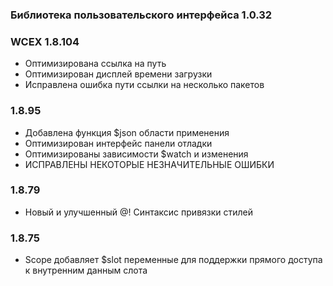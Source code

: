 ### Библиотека пользовательского интерфейса 1.0.32


### WCEX 1.8.104
- Оптимизирована ссылка на путь
- Оптимизирован дисплей времени загрузки
- Исправлена ошибка пути ссылки на несколько пакетов

### 1.8.95
- Добавлена функция $json области применения
- Оптимизирован интерфейс панели отладки
- Оптимизированы зависимости $watch и изменения
- ИСПРАВЛЕНЫ НЕКОТОРЫЕ НЕЗНАЧИТЕЛЬНЫЕ ОШИБКИ

### 1.8.79
- Новый и улучшенный @! Синтаксис привязки стилей

### 1.8.75 
- Scope добавляет $slot переменные для поддержки прямого доступа к внутренним данным слота 
